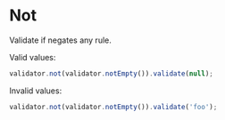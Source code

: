 # Not

Validate if negates any rule.

Valid values:

```js
validator.not(validator.notEmpty()).validate(null);
```

Invalid values:

```js
validator.not(validator.notEmpty()).validate('foo');
```
